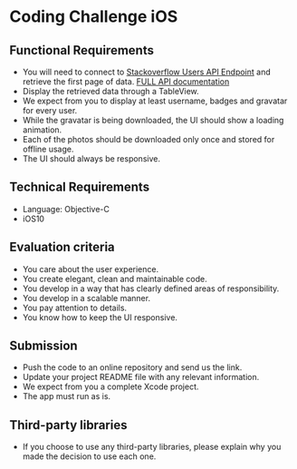 # Coding Challenge iOS

## Functional Requirements

- You will need to connect to [Stackoverflow Users API Endpoint](https://api.stackexchange.com/2.2/users?site=stackoverflow) and retrieve the first page of data. [FULL API documentation](https://api.stackexchange.com/docs)
- Display the retrieved data through a TableView.
- We expect from you to display at least username, badges and gravatar for every user.
- While the gravatar is being downloaded, the UI should show a loading animation.
- Each of the photos should be downloaded only once and stored for offline usage.
- The UI should always be responsive.

## Technical Requirements

- Language: Objective-C
- iOS10

## Evaluation criteria

- You care about the user experience.
- You create elegant, clean and maintainable code.
- You develop in a way that has clearly defined areas of responsibility.
- You develop in a scalable manner.
- You pay attention to details.
- You know how to keep the UI responsive.

## Submission

- Push the code to an online repository and send us the link.
- Update your project README file with any relevant information.
- We expect from you a complete Xcode project.
- The app must run as is.

## Third-party libraries

- If you choose to use any third-party libraries, please explain why you made the decision to use each one.
